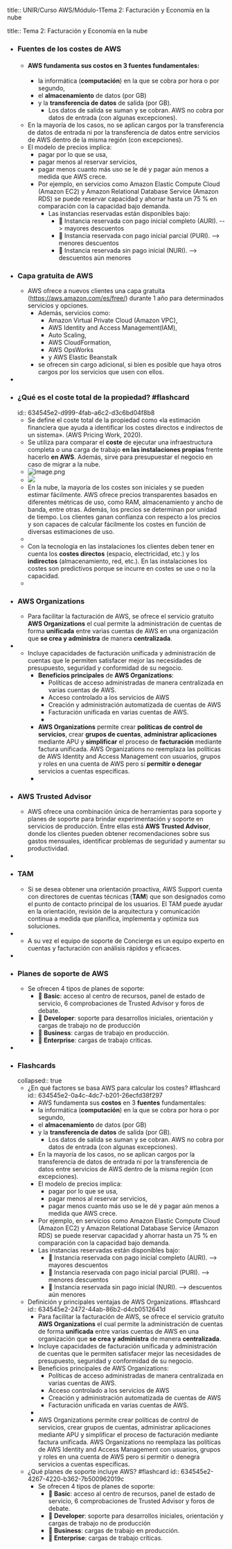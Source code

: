 title:: UNIR/Curso AWS/Módulo-1Tema 2: Facturación y Economía en la nube

title:: Tema 2: Facturación y Economía en la nube

- ### Fuentes de los costes de AWS
	- #### AWS fundamenta sus **costos** en 3 **fuentes** fundamentales:
		- la informática (**computación**) en la que se cobra por hora o por segundo,
		- el **almacenamiento** de datos (por GB)
		- y la **transferencia de datos** de salida (por GB).
			- Los datos de salida se suman y se cobran. AWS no cobra por datos de entrada (con algunas excepciones).
	- En la mayoría de los casos, no se aplican cargos por la transferencia de datos de entrada ni por la transferencia de datos entre servicios de AWS dentro de la misma región (con excepciones).
	- El modelo de precios implica:
		- pagar por lo que se usa,
		- pagar menos al reservar servicios,
		- pagar menos cuanto más uso se le dé y pagar aún menos a medida que AWS crece.
		- Por ejemplo, en servicios como Amazon Elastic Compute Cloud (Amazon EC2) y Amazon Relational Database Service (Amazon RDS) se puede reservar capacidad y ahorrar hasta un 75 % en comparación con la capacidad bajo demanda.
			- Las instancias reservadas están disponibles bajo:
				-  Instancia reservada con pago inicial completo (AURI). --> mayores descuentos
				-  Instancia reservada con pago inicial parcial (PURI). --> menores descuentos
				-  Instancia reservada sin pago inicial (NURI). --> descuentos aún menores
- ### Capa gratuita de AWS
	- AWS ofrece a nuevos clientes una capa gratuita (https://aws.amazon.com/es/free/) durante 1 año para determinados servicios y opciones.
		- Además, servicios como:
			- Amazon Virtual Private Cloud (Amazon VPC),
			- AWS Identity and Access Management(IAM),
			- Auto Scaling,
			- AWS CloudFormation,
			- AWS OpsWorks
			- y AWS Elastic Beanstalk
		- se ofrecen sin cargo adicional, si bien es posible que haya otros cargos por los servicios que usen con ellos.
-
- ### ¿Qué es el coste total de la propiedad? #flashcard
  id:: 634545e2-d999-4fab-a6c2-d3c6bd04f8b8
	- Se define el coste total de la propiedad como «la estimación financiera que ayuda a identificar los costes directos e indirectos de un sistema». (AWS Pricing Work, 2020).
	- Se utiliza para comparar el **coste** de ejecutar una infraestructura completa o una carga de trabajo **en las instalaciones propias** frente hacerlo **en AWS**. Además, sirve para presupuestar el negocio en caso de migrar a la nube.
	- ![image.png](../assets/image_1664885833504_0.png)
	- ![](../assets/Pasted%20image%2020221004150112.png)
	- En la nube, la mayoría de los costes son iniciales y se pueden estimar fácilmente. AWS ofrece precios transparentes basados en diferentes métricas de uso, como RAM, almacenamiento y ancho de banda, entre otras. Además, los precios se determinan por unidad de tiempo. Los clientes ganan confianza con respecto a los precios y son capaces de calcular fácilmente los costes en función de diversas estimaciones de uso.
	-
	- Con la tecnología en las instalaciones los clientes deben tener en cuenta los **costes directos** (espacio, electricidad, etc.) y los **indirectos** (almacenamiento, red, etc.). En las instalaciones los costes son predictivos porque se incurre en costes se use o no la capacidad.
	-
- ### AWS Organizations
	- Para facilitar la facturación de AWS, se ofrece el servicio gratuito **AWS Organizations** el cual permite la administración de cuentas de forma **unificada** entre varias cuentas de AWS en una organización que **se crea y administra** de manera **centralizada**.
-
	- Incluye capacidades de facturación unificada y administración de cuentas que le permiten satisfacer mejor las necesidades de presupuesto, seguridad y conformidad de su negocio.
		- **Beneficios principales** de **AWS Organizations**:
			- Políticas de acceso administradas de manera centralizada en varias cuentas de AWS.
			- Acceso controlado a los servicios de AWS
			- Creación y administración automatizada de cuentas de AWS
			- Facturación unificada en varias cuentas de AWS.
			-
		- **AWS Organizations** permite crear **políticas de control de servicios**, crear **grupos de cuentas**, **administrar aplicaciones** mediante APU y **simplificar** el proceso de **facturación** mediante factura unificada. AWS Organizations no reemplaza las políticas de AWS Identity and Access Management con usuarios, grupos y roles en una cuenta de AWS pero sí **permitir o denegar** servicios a cuentas específicas.
		-
- ### AWS Trusted Advisor
	- AWS ofrece una combinación única de herramientas para soporte y planes de soporte para brindar experimentación y soporte en servicios de producción. Entre ellas está **AWS Trusted Advisor**, donde los clientes pueden obtener recomendaciones sobre sus gastos mensuales, identificar problemas de seguridad y aumentar su productividad.
-
- ### TAM
	- Si se desea obtener una orientación proactiva, AWS Support cuenta con directores de cuentas técnicas (**TAM**) que son designados como el punto de contacto principal de los usuarios. El TAM puede ayudar en la orientación, revisión de la arquitectura y comunicación continua a medida que planifica, implementa y optimiza sus soluciones.
-
	- A su vez el equipo de soporte de Concierge es un equipo experto en cuentas y facturación con análisis rápidos y eficaces.
-
- ### Planes de soporte de AWS
	- Se ofrecen 4 tipos de planes de soporte:
		-  **Basic**: acceso al centro de recursos, panel de estado de servicio, 6 comprobaciones de Trusted Advisor y foros de debate.
		-  **Developer**: soporte para desarrollos iniciales, orientación y cargas de trabajo no de producción
		-  **Business**: cargas de trabajo en producción.
		-  **Enterprise**: cargas de trabajo críticas.
-
- ### Flashcards
  collapsed:: true
	- ¿En qué factores se basa AWS para calcular los costes? #flashcard
	  id:: 634545e2-0a4c-4dc7-b201-26ecfd38f297
		- AWS fundamenta sus **costos** en 3 **fuentes** fundamentales:
		- la informática (**computación**) en la que se cobra por hora o por segundo,
		- el **almacenamiento** de datos (por GB)
		- y la **transferencia de datos** de salida (por GB).
			- Los datos de salida se suman y se cobran. AWS no cobra por datos de entrada (con algunas excepciones).
		- En la mayoría de los casos, no se aplican cargos por la transferencia de datos de entrada ni por la transferencia de datos entre servicios de AWS dentro de la misma región (con excepciones).
		- El modelo de precios implica:
			- pagar por lo que se usa,
			- pagar menos al reservar servicios,
			- pagar menos cuanto más uso se le dé y pagar aún menos a medida que AWS crece.
		- Por ejemplo, en servicios como Amazon Elastic Compute Cloud (Amazon EC2) y Amazon Relational Database Service (Amazon RDS) se puede reservar capacidad y ahorrar hasta un 75 % en comparación con la capacidad bajo demanda.
		- Las instancias reservadas están disponibles bajo:
			-  Instancia reservada con pago inicial completo (AURI). --> mayores descuentos
			-  Instancia reservada con pago inicial parcial (PURI). --> menores descuentos
			-  Instancia reservada sin pago inicial (NURI). --> descuentos aún menores
	- Definición y principales ventajas de AWS Organizations. #flashcard
	  id:: 634545e2-2472-44ab-86b2-d4cb0512641d
		- Para facilitar la facturación de AWS, se ofrece el servicio gratuito **AWS Organizations** el cual permite la administración de cuentas de forma **unificada** entre varias cuentas de AWS en una organización que **se crea y administra** de manera **centralizada**.
		- Incluye capacidades de facturación unificada y administración de cuentas que le permiten satisfacer mejor las necesidades de presupuesto, seguridad y conformidad de su negocio.
		- Beneficios principales de AWS Organizations:
			- Políticas de acceso administradas de manera centralizada en varias cuentas de AWS.
			- Acceso controlado a los servicios de AWS
			- Creación y administración automatizada de cuentas de AWS
			- Facturación unificada en varias cuentas de AWS.
		-
		- AWS Organizations permite crear políticas de control de servicios, crear grupos de cuentas, administrar aplicaciones mediante APU y simplificar el proceso de facturación mediante factura unificada. AWS Organizations no reemplaza las políticas de AWS Identity and Access Management con usuarios, grupos y roles en una cuenta de AWS pero si permitir o denegra servicios a cuentas específicas.
	- ¿Qué planes de soporte incluye AWS? #flashcard
	  id:: 634545e2-4267-4220-b362-7b500962019c
		- Se ofrecen 4 tipos de planes de soporte:
			-  **Basic**: acceso al centro de recursos, panel de estado de servicio, 6 comprobaciones de Trusted Advisor y foros de debate.
			-  **Developer**: soporte para desarrollos iniciales, orientación y cargas de trabajo no de producción
			-  **Business**: cargas de trabajo en producción.
			-  **Enterprise**: cargas de trabajo críticas.